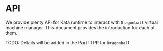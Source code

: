 # API

We provide plenty API for Kata runtime to interact with `Dragonball` virtual machine manager.
This document provides the introduction for each of them.

TODO: Details will be added in the Part III PR for `Dragonball`

